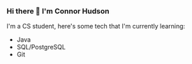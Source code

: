 ### Hi there 👋 I'm Connor Hudson

I'm a CS student, here's some tech that I'm currently learning:
- Java
- SQL/PostgreSQL
- Git


